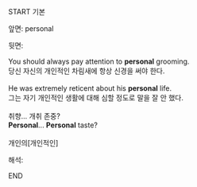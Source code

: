 START
기본

앞면:
personal


뒷면:
<div>You should always pay attention to <strong>personal</strong> grooming. </div><div><div>당신 자신의 개인적인 차림새에 항상 신경을 써야 한다.</div></div><div><br></div><div><div>He was extremely reticent about his <strong>personal</strong> life. </div><div><div>그는 자기 개인적인 생활에 대해 심할 정도로 말을 잘 안 했다.</div></div></div><div><br></div><div><div><div><span>취향... 개취 존중?</span></div></div><div><div><span><strong>Personal</strong>... <strong>Personal</strong> taste?</span></div></div></div><div><br></div><div>개인의[개인적인]</div>


해석:
<!--ID: 1746614454423-->
END